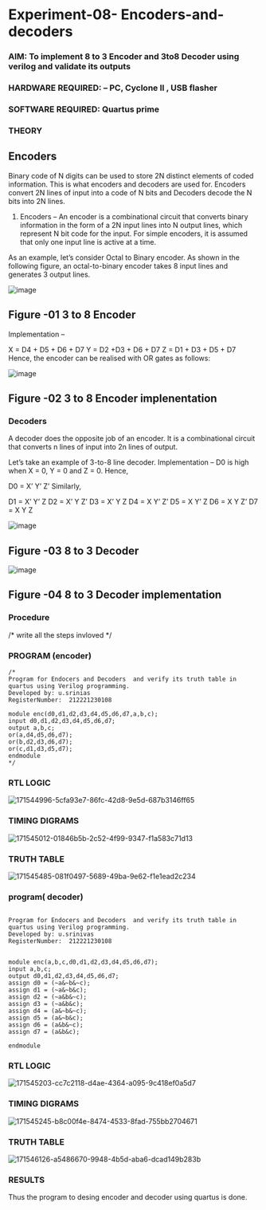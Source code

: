 # Experiment-08- Encoders-and-decoders 
### AIM: To implement 8 to 3 Encoder and  3to8 Decoder using verilog and validate its outputs
### HARDWARE REQUIRED:  – PC, Cyclone II , USB flasher
### SOFTWARE REQUIRED:   Quartus prime
### THEORY 

## Encoders
Binary code of N digits can be used to store 2N distinct elements of coded information. This is what encoders and decoders are used for. Encoders convert 2N lines of input into a code of N bits and Decoders decode the N bits into 2N lines.

1. Encoders –
An encoder is a combinational circuit that converts binary information in the form of a 2N input lines into N output lines, which represent N bit code for the input. For simple encoders, it is assumed that only one input line is active at a time.

As an example, let’s consider Octal to Binary encoder. As shown in the following figure, an octal-to-binary encoder takes 8 input lines and generates 3 output lines.

![image](https://user-images.githubusercontent.com/36288975/171543588-bc0746df-a173-4b35-989e-5fb7d385fe8a.png)
## Figure -01 3 to 8 Encoder 


Implementation –

X = D4 + D5 + D6 + D7
Y = D2 +D3 + D6 + D7
Z = D1 + D3 + D5 + D7 
Hence, the encoder can be realised with OR gates as follows:


![image](https://user-images.githubusercontent.com/36288975/171543740-68403b82-aa93-4c98-9343-f32b14885a2e.png)
## Figure -02 3 to 8 Encoder implenentation 

 ### Decoders 
A decoder does the opposite job of an encoder. It is a combinational circuit that converts n lines of input into 2n lines of output.

Let’s take an example of 3-to-8 line decoder.
Implementation –
D0 is high when X = 0, Y = 0 and Z = 0. Hence,

D0 = X’ Y’ Z’ 
Similarly,

D1 = X’ Y’ Z
D2 = X’ Y Z’
D3 = X’ Y Z
D4 = X Y’ Z’
D5 = X Y’ Z
D6 = X Y Z’
D7 = X Y Z 


![image](https://user-images.githubusercontent.com/36288975/171543978-ee2d0671-2846-40a1-8705-507fd6287a49.png)
## Figure -03 8 to 3 Decoder 



![image](https://user-images.githubusercontent.com/36288975/171543866-5a6eace6-8683-49d7-9c4f-a7cb30ec3035.png)
## Figure -04 8 to 3 Decoder implementation 

### Procedure
/* write all the steps invloved */



### PROGRAM (encoder)
~~~
/*
Program for Endocers and Decoders  and verify its truth table in quartus using Verilog programming.
Developed by: u.srinias
RegisterNumber:  212221230108

module enc(d0,d1,d2,d3,d4,d5,d6,d7,a,b,c);
input d0,d1,d2,d3,d4,d5,d6,d7;
output a,b,c;
or(a,d4,d5,d6,d7);
or(b,d2,d3,d6,d7);
or(c,d1,d3,d5,d7);
endmodule
*/
~~~






### RTL LOGIC  
![171544996-5cfa93e7-86fc-42d8-9e5d-687b3146ff65](https://user-images.githubusercontent.com/93427183/171545945-40deb491-509b-48bc-887a-52bf0aca816d.png)

### TIMING DIGRAMS  


![171545012-01846b5b-2c52-4f99-9347-f1a583c71d13](https://user-images.githubusercontent.com/93427183/171546091-78bd8407-dcd0-4661-ac37-d3633dc5b42f.jpeg)




### TRUTH TABLE 



![171545485-081f0497-5689-49ba-9e62-f1e1ead2c234](https://user-images.githubusercontent.com/93427183/171546352-d2284290-35d8-4c36-87a7-c193dc739e76.png)


### program( decoder)
~~~

Program for Endocers and Decoders  and verify its truth table in quartus using Verilog programming.
Developed by: u.srinivas
RegisterNumber:  212221230108


module enc(a,b,c,d0,d1,d2,d3,d4,d5,d6,d7);
input a,b,c;
output d0,d1,d2,d3,d4,d5,d6,d7;
assign d0 = (~a&~b&~c);
assign d1 = (~a&~b&c);
assign d2 = (~a&b&~c);
assign d3 = (~a&b&c);
assign d4 = (a&~b&~c);
assign d5 = (a&~b&c);
assign d6 = (a&b&~c);
assign d7 = (a&b&c);

endmodule 
~~~
### RTL LOGIC 
![171545203-cc7c2118-d4ae-4364-a095-9c418ef0a5d7](https://user-images.githubusercontent.com/93427183/171546426-a7ca085d-9310-4e21-a81c-4262698d15ff.png)


### TIMING DIGRAMS 
![171545245-b8c00f4e-8474-4533-8fad-755bb2704671](https://user-images.githubusercontent.com/93427183/171546461-dd706894-cff0-46de-99a2-44ef8c9fcb48.png)
### TRUTH TABLE 
![171546126-a5486670-9948-4b5d-aba6-dcad149b283b](https://user-images.githubusercontent.com/93427183/171546513-4a09714a-d7e9-4e4a-800a-3fe31b035214.png)


### RESULTS 
Thus the program to desing encoder and decoder using quartus is done.
